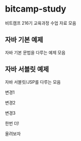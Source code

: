 # bitcamp-study
비트캠프 216기 교육과정 수업 자료 모음

## 자바 기본 예제
자바 기본 문법을 다루는 예제 모음

## 자바 서블릿 예제
자바 서블릿/JSP를 다루는 모음

변경1

변경2

변경3

한번 더!

올려보자
